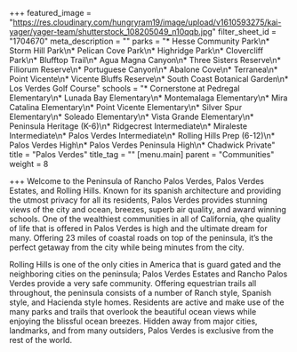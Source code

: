 +++
featured_image = "https://res.cloudinary.com/hungryram19/image/upload/v1610593275/kai-yager/yager-team/shutterstock_108205049_n10qqb.jpg"
filter_sheet_id = "1704670"
meta_description = ""
parks = "* Hesse Community Park\n* Storm Hill Park\n* Pelican Cove Park\n* Highridge Park\n* Clovercliff Park\n* Blufftop Trail\n* Agua Magna Canyon\n* Three Sisters Reserve\n* Filiorum Reserve\n* Portuguese Canyon\n* Abalone Cove\n* Terranea\n* Point Vicente\n* Vicente Bluffs Reserve\n* South Coast Botanical Garden\n* Los Verdes Golf Course"
schools = "* Cornerstone at Pedregal Elementary\n* Lunada Bay Elementary\n* Montemalaga Elementary\n* Mira Catalina Elementary\n* Point Vicente Elementary\n* Silver Spur Elementary\n* Soleado Elementary\n* Vista Grande Elementary\n* Peninsula Heritage (K-6)\n* Ridgecrest Intermediate\n* Miraleste Intermediate\n* Palos Verdes Intermediate\n* Rolling Hills Prep (6-12)\n* Palos Verdes High\n* Palos Verdes Peninsula High\n* Chadwick Private"
title = "Palos Verdes"
title_tag = ""
[menu.main]
parent = "Communities"
weight = 8

+++
Welcome to the Peninsula of Rancho Palos Verdes, Palos Verdes Estates, and Rolling Hills. Known for its spanish architecture and providing the utmost privacy for all its residents, Palos Verdes provides stunning views of the city and ocean, breezes, superb air quality, and award winning schools. One of the wealthiest communities in all of California, qhe quality of life that is offered in Palos Verdes is high and the ultimate dream for many. Offering 23 miles of coastal roads on top of the peninsula, it’s the perfect getaway from the city while being minutes from the city. 

Rolling Hills is one of the only cities in America that is guard gated and the neighboring cities on the peninsula; Palos Verdes Estates and Rancho Palos Verdes provide a very safe community. Offering equestrian trails all throughout, the peninsula consists of a number of Ranch style, Spanish style, and Hacienda style homes. Residents are active and make use of the many parks and trails that overlook the beautiful ocean views while enjoying the blissful ocean breezes. Hidden away from major cities, landmarks, and from many outsiders, Palos Verdes is exclusive from the rest of the world.